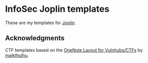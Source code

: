# InfoSec Joplin templates

These are my templates for [Joplin](https://joplinapp.org/).

## Acknowledgments

CTF templates based on the [OneNote Layout for Vulnhubs/CTFs](https://maikthulhu.github.io/2017-11-20-onenote-layout/) by [maikthulhu](https://github.com/maikthulhu).